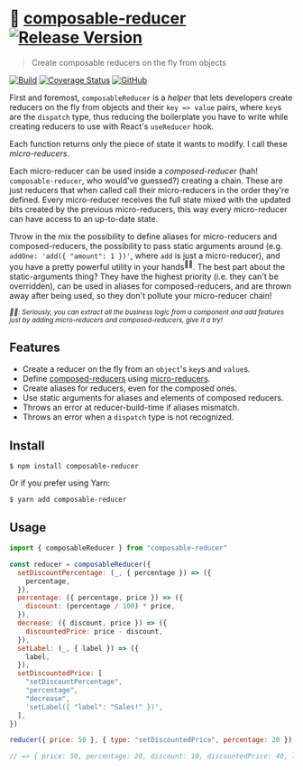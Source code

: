 # 🧱 [composable-reducer](https://github.com/macarie/composable-reducer) [![Release Version](https://img.shields.io/npm/v/composable-reducer.svg?label=&color=0080FF)](https://www.npmjs.com/package/composable-reducer)

> Create composable reducers on the fly from objects

[![Build](https://github.com/macarie/composable-reducer/workflows/test/badge.svg)](https://github.com/macarie/composable-reducer/actions?query=workflow%3Atest) [![Coverage Status](https://codecov.io/gh/macarie/composable-reducer/branch/next/graph/badge.svg)](https://codecov.io/gh/macarie/composable-reducer) [![GitHub](https://img.shields.io/github/license/macarie/composable-reducer?color=42cdad)](https://github.com/macarie/composable-reducer/blob/master/license)

First and foremost, `composableReducer` is a _helper_ that lets developers create reducers on the fly from objects and their `key => value` pairs, where `key`s are the `dispatch` type, thus reducing the boilerplate you have to write while creating reducers to use with React's `useReducer` hook.

<a name="micro-reducers"></a>Each function returns only the piece of state it wants to modify. I call these _micro-reducers_.

<a name="composed-reducers"></a>Each micro-reducer can be used inside a _composed-reducer_ (hah! `composable-reducer`, who would've guessed?) creating a chain. These are just reducers that when called call their micro-reducers in the order they're defined. Every micro-reducer receives the full state mixed with the updated bits created by the previous micro-reducers, this way every micro-reducer can have access to an up-to-date state.

Throw in the mix the possibility to define aliases for micro-reducers and composed-reducers, the possibility to pass static arguments around (e.g. `addOne: 'add({ "amount": 1 })'`, where `add` is just a micro-reducer), and you have a pretty powerful utility in your hands<sup>☝🏼</sup>. The best part about the static-arguments thing? They have the highest priority (i.e. they can't be overridden), can be used in aliases for composed-reducers, and are thrown away after being used, so they don't pollute your micro-reducer chain!

<small>_☝🏼: Seriously, you can extract all the business logic from a component and add features just by adding micro-reducers and composed-reducers, give it a try!_</small>

## Features

- Create a reducer on the fly from an `object`'s `key`s and `value`s.
- Define [composed-reducers](#user-content-composed-reducers) using [micro-reducers](#user-content-micro-reducers).
- Create aliases for reducers, even for the composed ones.
- Use static arguments for aliases and elements of composed reducers.
- Throws an error at reducer-build-time if aliases mismatch.
- Throws an error when a `dispatch` type is not recognized.

## Install

```console
$ npm install composable-reducer
```

Or if you prefer using Yarn:

```console
$ yarn add composable-reducer
```

## Usage

```javascript
import { composableReducer } from "composable-reducer"

const reducer = composableReducer({
  setDiscountPercentage: (_, { percentage }) => ({
    percentage,
  }),
  percentage: ({ percentage, price }) => ({
    discount: (percentage / 100) * price,
  }),
  decrease: ({ discount, price }) => ({
    discountedPrice: price - discount,
  }),
  setLabel: (_, { label }) => ({
    label,
  }),
  setDiscountedPrice: [
    "setDiscountPercentage",
    "percentage",
    "decrease",
    'setLabel({ "label": "Sales!" })',
  ],
})

reducer({ price: 50 }, { type: "setDiscountedPrice", percentage: 20 })

// => { price: 50, percentage: 20, discount: 10, discountedPrice: 40, label: 'Sales!' }
```
